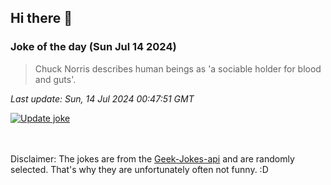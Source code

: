## Hi there 👋

### Joke of the day (Sun Jul 14 2024)
<!-- joke -->
>Chuck Norris describes human beings as 'a sociable holder for blood and guts'.
<!-- /joke -->

*Last update: Sun, 14 Jul 2024 00:47:51 GMT*

[![Update joke](https://github.com/nclskfm/nclskfm/actions/workflows/joke.yml/badge.svg)](https://github.com/nclskfm/nclskfm/actions/workflows/joke.yml)

<br><br>
Disclaimer: The jokes are from the [Geek-Jokes-api](https://github.com/sameerkumar18/geek-joke-api) and are randomly selected. That's why they are unfortunately often not funny. :D
